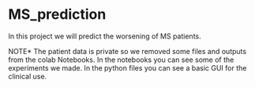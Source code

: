 # MS_prediction
In this project we will predict the worsening of MS patients.

NOTE*
The patient data is private so we removed some files and outputs from the colab Notebooks.
In the notebooks you can see some of the experiments we made.
In the python files you can see a basic GUI for the clinical use.
